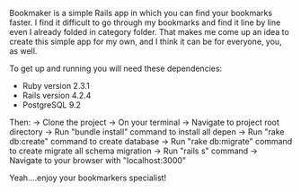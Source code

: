 Bookmaker is a simple Rails app in which you can find your bookmarks faster.
I find it difficult to go through my bookmarks and find it line by line even I already folded in category folder. That makes me come up an idea to create this simple app for my own, and I think it can be for everyone, you, as well.

To get up and running you will need these dependencies:
* Ruby version 2.3.1
* Rails version 4.2.4
* PostgreSQL 9.2

Then:
-> Clone the project
-> On your terminal
  -> Navigate to project root directory
  -> Run "bundle install" command to install all depen
  -> Run "rake db:create" command to create database
  -> Run "rake db:migrate" command to create migrate all schema migration
  -> Run "rails s" command
-> Navigate to your browser with "localhost:3000"

Yeah....enjoy your bookmarkers specialist!

